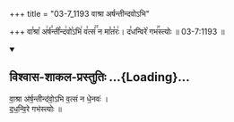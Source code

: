 +++
title = "03-7_1193 वाश्रा अर्षन्तीन्दवोऽभि"

+++
वा꣣श्रा꣡ अ꣢र्ष꣣न्ती꣡न्द꣢वो꣣ऽभि꣢ व꣣त्सं꣢꣫ न मा꣣त꣡रः꣢। द꣣धन्विरे꣡ गभ꣢꣯स्त्योः ॥ 03-7:1193 ॥

<div class="js_include" newlevelforh1="2" title="विश्वास-शाकल-प्रस्तुतिः" unfilled url="/vedAH_Rk/shAkalam/saMhitA/vishvAsa-prastutiH/09/013/07_vAshrA_arShantIndavo_abhi.md">
<details open><summary><h2>विश्वास-शाकल-प्रस्तुतिः ...{Loading}...</h2></summary>


वा॒श्रा अ॑र्ष॒न्तीन्द॑वो॒ऽभि व॒त्सं न धे॒नवः॑ ।  
द॒ध॒न्वि॒रे गभ॑स्त्योः ॥

</details>
</div>